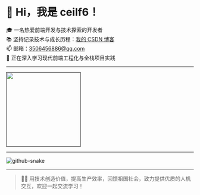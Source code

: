 # 👋 Hi，我是 ceilf6！

🎓 一名热爱前端开发与技术探索的开发者  
📚 坚持记录技术与成长历程：[我的 CSDN 博客](https://blog.csdn.net/2301_78856868)  
📫 邮箱：3506456886@qq.com  
🌱 正在深入学习现代前端工程化与全栈项目实践

---

<a href="">
  <img height=200 align="center" src="https://github-readme-stats.vercel.app/api/top-langs?username=ceilf6&layout=compact&langs_count=8&card_width=320" />
</a>

---

</div>
<!-- Snake Code Contribution Map 贪吃蛇代码贡献图 -->
  <picture>
    <source media="(prefers-color-scheme: dark)" srcset="https://cdn.jsdelivr.net/gh/sun0225SUN/sun0225SUN/profile-snake-contrib/github-contribution-grid-snake-dark.svg" />
    <source media="(prefers-color-scheme: light)" srcset="https://cdn.jsdelivr.net/gh/sun0225SUN/sun0225SUN/profile-snake-contrib/github-contribution-grid-snake.svg" />
    <img alt="github-snake" src="https://cdn.jsdelivr.net/gh/sun0225SUN/sun0225SUN/profile-snake-contrib/github-contribution-grid-snake-dark.svg" />
  </picture>
</div>

---

> 👨‍💻 用技术创造价值，提高生产效率，回馈祖国社会，致力提供优质的人机交互，欢迎一起交流学习！
